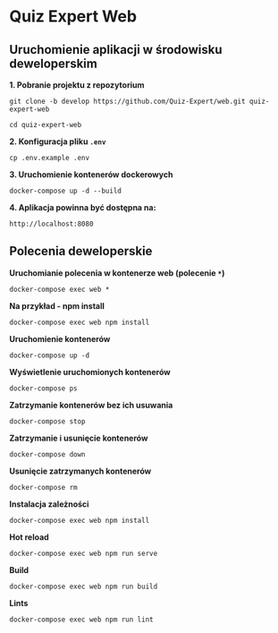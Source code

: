 # Quiz Expert Web

## Uruchomienie aplikacji w środowisku deweloperskim

**1. Pobranie projektu z repozytorium**
```
git clone -b develop https://github.com/Quiz-Expert/web.git quiz-expert-web
```
```
cd quiz-expert-web
```

**2. Konfiguracja pliku `.env`**
```
cp .env.example .env
```

**3. Uruchomienie kontenerów dockerowych**
```
docker-compose up -d --build
```

**4. Aplikacja powinna być dostępna na:**
```
http://localhost:8080
```

## Polecenia deweloperskie

**Uruchomianie polecenia w kontenerze web (polecenie `*`)**
```
docker-compose exec web *
```

**Na przykład - npm install**
```
docker-compose exec web npm install
```

**Uruchomienie kontenerów**
```
docker-compose up -d
```

**Wyświetlenie uruchomionych kontenerów**
```
docker-compose ps
```

**Zatrzymanie kontenerów bez ich usuwania**
```
docker-compose stop
```

**Zatrzymanie i usunięcie kontenerów**
```
docker-compose down
```

**Usunięcie zatrzymanych kontenerów**
```
docker-compose rm
```

**Instalacja zależności**
```
docker-compose exec web npm install
```

**Hot reload**
```
docker-compose exec web npm run serve
```

**Build**
```
docker-compose exec web npm run build
```

**Lints**
```
docker-compose exec web npm run lint
```